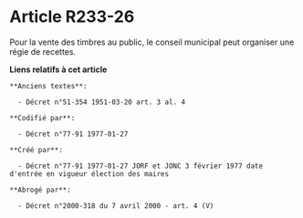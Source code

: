 # Article R233-26

Pour la vente des timbres au public, le conseil municipal peut organiser une régie de recettes.

**Liens relatifs à cet article**

	**Anciens textes**:

	  - Décret n°51-354 1951-03-20 art. 3 al. 4

	**Codifié par**:

	  - Décret n°77-91 1977-01-27

	**Créé par**:

	  - Décret n°77-91 1977-01-27 JORF et JONC 3 février 1977 date d'entrée en vigueur élection des maires

	**Abrogé par**:

	  - Décret n°2000-318 du 7 avril 2000 - art. 4 (V)
